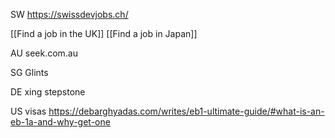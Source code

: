 
SW
https://swissdevjobs.ch/

[[Find a job in the UK]]
[[Find a job in Japan]]


AU
seek.com.au

SG Glints

DE
xing
stepstone

US visas
https://debarghyadas.com/writes/eb1-ultimate-guide/#what-is-an-eb-1a-and-why-get-one
